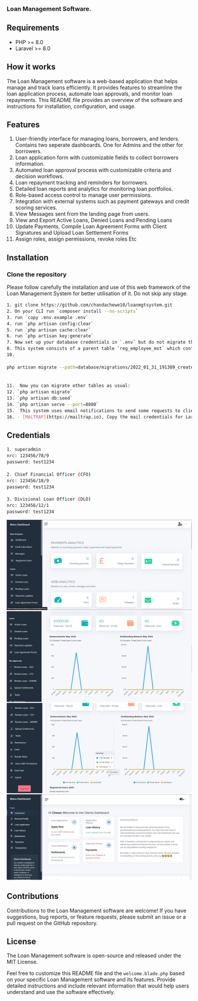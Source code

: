 
### Loan Management Software.

## Requirements

- PHP >= 8.0
- Laravel >= 8.0


## How it works

The Loan Management software is a web-based application that helps manage and track loans efficiently. It provides features to streamline the loan application process, automate loan approvals, and monitor loan repayments. This README file provides an overview of the software and instructions for installation, configuration, and usage.


## Features

1. User-friendly interface for managing loans, borrowers, and lenders. Contains two seperate dashboards. One for Admins and the other for borrowers.
2. Loan application form with customizable fields to collect borrowers information.
3. Automated loan approval process with customizable criteria and decision workflows.
4. Loan repayment tracking and reminders for borrowers.
5. Detailed loan reports and analytics for monitoring loan portfolios.
6. Role-based access control to manage user permissions.
7. Integration with external systems such as payment gateways and credit scoring services.
8. View Messages sent from the landing page from users.
9. View and Export Active Loans, Denied Loans and Pending Loans
10. Update Payments, Compile Loan Agreement Forms with Client Signatures and Upload Loan Settlement Forms
11. Assign roles, assign permissions, revoke roles Etc 

## Installation

### Clone the repository
Please follow carefully the installation and use of this web framework of the Loan Management System for better utilisation of it. Do not skip any stage.

```bash
1. git clone https://github.com/chandachewe10/loanmgtsystem.git
2. On your CLI run `composer install --no-scripts`
3. run `copy .env.example .env`
4. run `php artisan config:clear`
5. run `php artisan cache:clear`
6. run `php artisan key:generate`
7. Now set up your database credentials in `.env` but do not migrate the tables yet
8. This system consists of a parent table `reg_employee_mst` which contains a foreign id which the childrens table will be referencing and as such it must be migrated first before other tables are run. Hence migrate it first as:
10.  

php artisan migrate --path=database/migrations/2022_01_31_191309_create_reg_employee_msts_table.php


11.  Now you can migrate other tables as usual:
12. `php artisan migrate`
13. `php artisan db:seed`
14. `php artisan serve --port=8080`
15.  This system uses email notifications to send some requests to clients in testing. You can set up that at mailtrap:
16. - [MALTRAP](https://mailtrap.io), Copy the mail credentials for Laravel app and put the codes in .`env`

```

## Credentials
```bash
1. superadmin
nrc: 123456/78/9
password: test1234

2. Chief Financial Officer (CFO)
nrc: 123456/18/9
password: test1234

3. Divisional Loan Officer (DLO)
nrc: 123456/12/1
password: test1234


```
![Super Admin Dashboard](public/docs/loans1.PNG)
![Super Admin Dashboard](public/docs/loans2.PNG)
![Super Admin Dashboard](public/docs/loans3.PNG)
![Clients Dashboard](public/docs/loans4.PNG)



## Contributions
Contributions to the Loan Management software are welcome! If you have suggestions, bug reports, or feature requests, please submit an issue or a pull request on the GitHub repository.

## License
The Loan Management software is open-source and released under the MIT License.

Feel free to customize this README file and the `welcome.blade.php` based on your specific Loan Management software and its features. Provide detailed instructions and include relevant information that would help users understand and use the software effectively.
